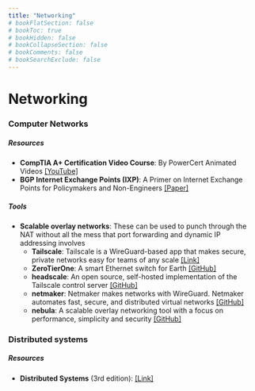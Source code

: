 ```yaml
---
title: "Networking"
# bookFlatSection: false
# bookToc: true
# bookHidden: false
# bookCollapseSection: false
# bookComments: false
# bookSearchExclude: false
---
```


# Networking

### Computer Networks

##### Resources
- **CompTIA A+ Certification Video Course**: By PowerCert Animated Videos [[YouTube]](https://www.youtube.com/watch?v=2eLe7uz-7CM)
- **BGP Internet Exchange Points (IXP)**: A Primer on Internet Exchange Points for Policymakers and Non-Engineers [[Paper]](https://papers.ssrn.com/sol3/papers.cfm?abstract_id=2128103)
##### Tools
- **Scalable overlay networks**: These can be used to punch through the NAT without all the mess that port forwarding and dynamic IP addressing involves
    - **Tailscale**: Tailscale is a WireGuard-based app that makes secure, private networks easy for teams of any scale [[Link]](https://tailscale.com)
    - **ZeroTierOne**: A smart Ethernet switch for Earth [[GitHub]](https://github.com/zerotier/ZeroTierOne)
    - **headscale**: An open source, self-hosted implementation of the Tailscale control server [[GitHub]](https://github.com/juanfont/headscale)
    - **netmaker**: Netmaker makes networks with WireGuard. Netmaker automates fast, secure, and distributed virtual networks [[GitHub]](https://github.com/gravitl/netmaker)
    - **nebula**: A scalable overlay networking tool with a focus on performance, simplicity and security [[GitHub]](https://github.com/slackhq/nebula)

### Distributed systems
##### Resources
- **Distributed Systems** (3rd edition): [[Link]](https://www.distributed-systems.net/index.php/books/ds3/)

